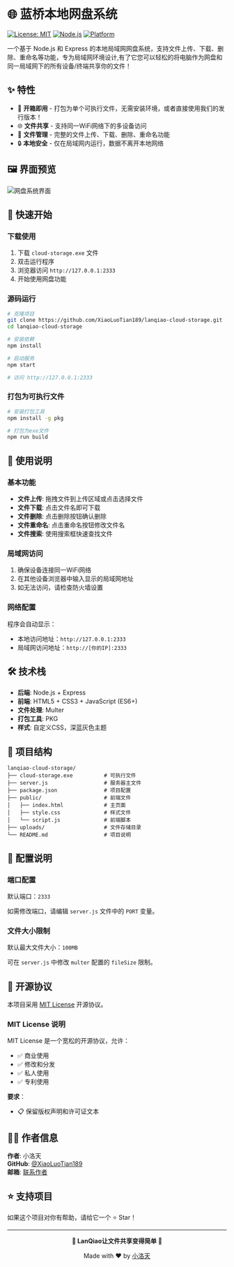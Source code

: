# 🌐 蓝桥本地网盘系统

[![License: MIT](https://img.shields.io/badge/License-MIT-yellow.svg)](https://opensource.org/licenses/MIT)
[![Node.js](https://img.shields.io/badge/Node.js-18+-green.svg)](https://nodejs.org/)
[![Platform](https://img.shields.io/badge/Platform-Windows-blue.svg)](https://www.microsoft.com/windows)

一个基于 Node.js 和 Express 的本地局域网网盘系统，支持文件上传、下载、删除、重命名等功能，专为局域网环境设计,有了它您可以轻松的将电脑作为网盘和同一局域网下的所有设备/终端共享你的文件！

## ✨ 特性

- 🚀 **开箱即用** - 打包为单个可执行文件，无需安装环境，或者直接使用我们的发行版本！
- 🌐 **文件共享** - 支持同一WiFi网络下的多设备访问
- 📁 **文件管理** - 完整的文件上传、下载、删除、重命名功能
- 🔒 **本地安全** - 仅在局域网内运行，数据不离开本地网络

## 🖼️ 界面预览

![网盘系统界面](https://via.placeholder.com/800x500/2d3142/e8eaed?text=蓝桥本地网盘系统)

## 🚀 快速开始

### 下载使用

1. 下载 `cloud-storage.exe` 文件
2. 双击运行程序
3. 浏览器访问 `http://127.0.0.1:2333`
4. 开始使用网盘功能

### 源码运行

```bash
# 克隆项目
git clone https://github.com/XiaoLuoTian189/lanqiao-cloud-storage.git
cd lanqiao-cloud-storage

# 安装依赖
npm install

# 启动服务
npm start

# 访问 http://127.0.0.1:2333
```

### 打包为可执行文件

```bash
# 安装打包工具
npm install -g pkg

# 打包为exe文件
npm run build
```

## 📖 使用说明

### 基本功能

- **文件上传**: 拖拽文件到上传区域或点击选择文件
- **文件下载**: 点击文件名即可下载
- **文件删除**: 点击删除按钮确认删除
- **文件重命名**: 点击重命名按钮修改文件名
- **文件搜索**: 使用搜索框快速查找文件

### 局域网访问

1. 确保设备连接同一WiFi网络
2. 在其他设备浏览器中输入显示的局域网地址
3. 如无法访问，请检查防火墙设置

### 网络配置

程序会自动显示：
- 本地访问地址：`http://127.0.0.1:2333`
- 局域网访问地址：`http://[你的IP]:2333`

## 🛠️ 技术栈

- **后端**: Node.js + Express
- **前端**: HTML5 + CSS3 + JavaScript (ES6+)
- **文件处理**: Multer
- **打包工具**: PKG
- **样式**: 自定义CSS，深蓝灰色主题

## 📁 项目结构

```
lanqiao-cloud-storage/
├── cloud-storage.exe          # 可执行文件
├── server.js                  # 服务器主文件
├── package.json               # 项目配置
├── public/                    # 前端文件
│   ├── index.html             # 主页面
│   ├── style.css              # 样式文件
│   └── script.js              # 前端脚本
├── uploads/                   # 文件存储目录
└── README.md                  # 项目说明
```

## 🔧 配置说明

### 端口配置

默认端口：`2333`

如需修改端口，请编辑 `server.js` 文件中的 `PORT` 变量。

### 文件大小限制

默认最大文件大小：`100MB`

可在 `server.js` 中修改 `multer` 配置的 `fileSize` 限制。

## 📄 开源协议

本项目采用 [MIT License](LICENSE) 开源协议。

### MIT License 说明

MIT License 是一个宽松的开源协议，允许：

- ✅ 商业使用
- ✅ 修改和分发
- ✅ 私人使用
- ✅ 专利使用

**要求**：
- 📋 保留版权声明和许可证文本

## 👨‍💻 作者信息

**作者**: 小洛天  
**GitHub**: [@XiaoLuoTian189](https://github.com/XiaoLuoTian189)  
**邮箱**: [联系作者](mailto:wanghaotianscimir@gmail.com)


## ⭐ 支持项目

如果这个项目对你有帮助，请给它一个 ⭐ Star！

---

<div align="center">

**🌟 LanQiao让文件共享变得简单 🌟**

Made with ❤️ by [小洛天](https://github.com/XiaoLuoTian189)

</div>


